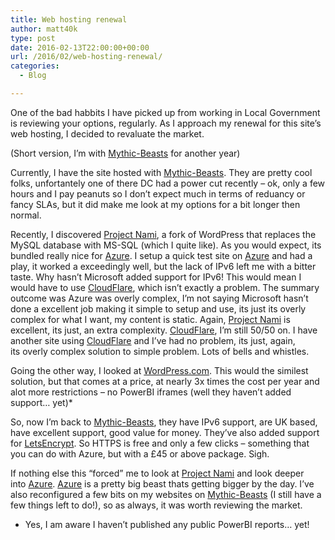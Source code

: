 ```yaml
---
title: Web hosting renewal
author: matt40k
type: post
date: 2016-02-13T22:00:00+00:00
url: /2016/02/web-hosting-renewal/
categories:
  - Blog

---
```

One of the bad habbits I have picked up from working in Local Government is reviewing your options, regularly. As I approach my renewal for this site&#8217;s web hosting, I decided to revaluate the market.

(Short version, I&#8217;m with <a href="https://mythic-beasts.com" target="_blank" rel="nofollow">Mythic-Beasts</a> for another year)

Currently, I have the site hosted with <a href="https://mythic-beasts.com" target="_blank" rel="nofollow">Mythic-Beasts</a>. They are pretty cool folks, unfortantely one of there DC had a power cut recently &#8211; ok, only a few hours and I pay peanuts so I don&#8217;t expect much in terms of reduancy or fancy SLAs, but it did make me look at my options for a bit longer then normal.

Recently, I discovered <a href="http://projectnami.org/" target="_blank" rel="nofollow">Project Nami</a>, a fork of WordPress that replaces the MySQL database with MS-SQL (which I quite like). As you would expect, its bundled really nice for <a href="https://azure.microsoft.com/en-gb/" target="_blank" rel="nofollow">Azure</a>. I setup a quick test site on <a href="https://azure.microsoft.com/en-gb/" target="_blank" rel="nofollow">Azure</a> and had a play, it worked a exceedingly well, but the lack of IPv6 left me with a bitter taste. Why hasn&#8217;t Microsoft added support for IPv6! This would mean I would have to use <a href="https://www.cloudflare.com/" target="_blank" rel="nofollow">CloudFlare</a>, which isn&#8217;t exactly a problem. The summary outcome was Azure was overly complex, I&#8217;m not saying Microsoft hasn&#8217;t done a excellent job making it simple to setup and use, its just its overly complex for what I want, my content is static. Again, <a href="http://projectnami.org/" target="_blank" rel="nofollow">Project Nami</a> is excellent, its just, an extra complexity. <a href="https://www.cloudflare.com/" target="_blank" rel="nofollow">CloudFlare</a>, I&#8217;m still 50/50 on. I have another site using <a href="https://www.cloudflare.com/" target="_blank" rel="nofollow">CloudFlare</a> and I&#8217;ve had no problem, its just, again, its overly complex solution to simple problem. Lots of bells and whistles.

Going the other way, I looked at <a href="https://www.wordpress.com" target="_blank" rel="nofollow">WordPress.com</a>. This would the similest solution, but that comes at a price, at nearly 3x times the cost per year and alot more restrictions &#8211; no PowerBI iframes (well they haven&#8217;t added support&#8230; yet)*

So, now I&#8217;m back to <a href="https://mythic-beasts.com" target="_blank" rel="nofollow">Mythic-Beasts</a>, they have IPv6 support, are UK based, have excellent support, good value for money. They&#8217;ve also added support for <a href="https://letsencrypt.org" target="_blank" rel="nofollow">LetsEncrypt</a>. So HTTPS is free and only a few clicks &#8211; something that you can do with Azure, but with a £45 or above package. Sigh.

If nothing else this &#8220;forced&#8221; me to look at <a href="http://projectnami.org/" target="_blank" rel="nofollow">Project Nami</a> and look deeper into <a href="https://azure.microsoft.com/en-gb/" target="_blank" rel="nofollow">Azure</a>. <a href="https://azure.microsoft.com/en-gb/" target="_blank" rel="nofollow">Azure</a> is a pretty big beast thats getting bigger by the day. I&#8217;ve also reconfigured a few bits on my websites on <a href="https://mythic-beasts.com" target="_blank" rel="nofollow">Mythic-Beasts</a> (I still have a few things left to do!), so as always, it was worth reviewing the market.

* Yes, I am aware I haven&#8217;t published any public PowerBI reports&#8230; yet!
